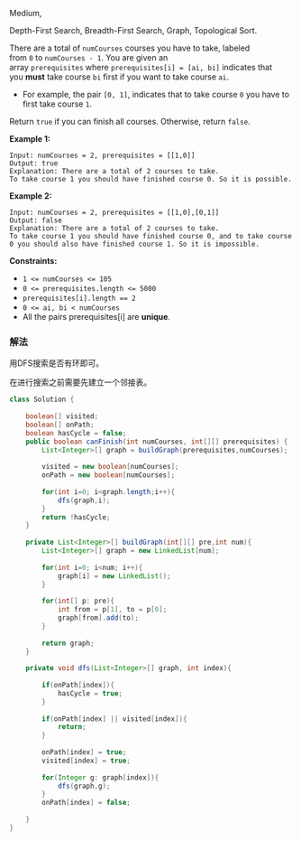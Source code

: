 Medium,  

Depth-First Search, Breadth-First Search, Graph, Topological Sort.

There are a total of `numCourses` courses you have to take, labeled from `0` to `numCourses - 1`. You are given an array `prerequisites` where `prerequisites[i] = [ai, bi]` indicates that you **must** take course `bi` first if you want to take course `ai`.

- For example, the pair `[0, 1]`, indicates that to take course `0` you have to first take course `1`.

Return `true` if you can finish all courses. Otherwise, return `false`.

**Example 1:**

```
Input: numCourses = 2, prerequisites = [[1,0]]
Output: true
Explanation: There are a total of 2 courses to take.
To take course 1 you should have finished course 0. So it is possible.

```

**Example 2:**

```
Input: numCourses = 2, prerequisites = [[1,0],[0,1]]
Output: false
Explanation: There are a total of 2 courses to take.
To take course 1 you should have finished course 0, and to take course 0 you should also have finished course 1. So it is impossible.

```

**Constraints:**

- `1 <= numCourses <= 105`
- `0 <= prerequisites.length <= 5000`
- `prerequisites[i].length == 2`
- `0 <= ai, bi < numCourses`
- All the pairs prerequisites[i] are **unique**.

### 解法

用DFS搜索是否有环即可。

在进行搜索之前需要先建立一个邻接表。
```java
class Solution {
    
    boolean[] visited;
    boolean[] onPath;
    boolean hasCycle = false;
    public boolean canFinish(int numCourses, int[][] prerequisites) {
        List<Integer>[] graph = buildGraph(prerequisites,numCourses);
        
        visited = new boolean[numCourses];
        onPath = new boolean[numCourses];
        
        for(int i=0; i<graph.length;i++){
            dfs(graph,i);
        }
        return !hasCycle;
    }
    
    private List<Integer>[] buildGraph(int[][] pre,int num){
        List<Integer>[] graph = new LinkedList[num];
        
        for(int i=0; i<num; i++){
            graph[i] = new LinkedList();
        }
        
        for(int[] p: pre){
            int from = p[1], to = p[0];
            graph[from].add(to);
        }
        
        return graph;
    }
    
    private void dfs(List<Integer>[] graph, int index){
        
        if(onPath[index]){
            hasCycle = true;
        }
        
        if(onPath[index] || visited[index]){
            return;
        }
        
        onPath[index] = true;
        visited[index] = true;
        
        for(Integer g: graph[index]){
            dfs(graph,g);
        }
        onPath[index] = false;
        
    }
}
```